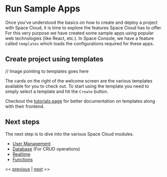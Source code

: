 # Run Sample Apps

Once you've understood the basics on how to create and deploy a project with Space Cloud, it is time to explore the features Space Cloud has to offer. For this very purpose we have created some sample apps using popular web technologies (like React, etc.). In Space Console, we have a feature called `templates` which loads the configurations required for these apps.

## Create project using templates

// Image pointing to templates goes here

The cards on the right of the welcome screen are the various templates available for you to check out. To start using the template you need to simply select a template and hit the `Create` button.

Checkout the [tutorials page](https://spaceuptech.com/tutorials) for better documentation on templates along with their frontend.

## Next steps
The next step is to dive into the various Space Cloud modules.
- [User Management](https://spaceuptech.com/docs/user-management)
- [Database](https://spaceuptech.com/docs/database) (For CRUD operations)
- [Realtime](https://spaceuptech.com/docs/realtime)
- [Functions](https://spaceuptech.com/docs/functions)

<< [previous](https://spaceuptech.com/docs/getting-started/space-cli) | [next](https://spaceuptech.com/docs/user-management) >>
